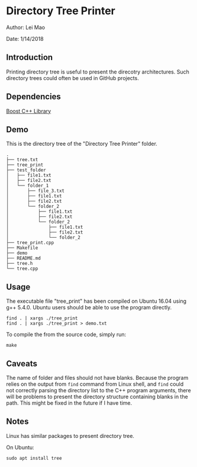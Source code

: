 # Directory Tree Printer

Author: Lei Mao

Date: 1/14/2018

## Introduction

Printing directory tree is useful to present the direcotry architectures. Such directory trees could often be used in GitHub projects.

## Dependencies

[Boost C++ Library](http://www.boost.org/)

## Demo

This is the directory tree of the "Directory Tree Printer" folder.

```
.
├── tree.txt
├── tree_print
├── test_folder
│   ├── file1.txt
│   ├── file2.txt
│   └── folder_1
│       ├── file_3.txt
│       ├── file1.txt
│       ├── file2.txt
│       └── folder_2
│           ├── file1.txt
│           ├── file2.txt
│           └── folder_2
│               ├── file1.txt
│               ├── file2.txt
│               └── folder_2
├── tree_print.cpp
├── Makefile
├── demo
├── README.md
├── tree.h
└── tree.cpp
```

## Usage

The executable file "tree_print" has been compiled on Ubuntu 16.04 using g++ 5.4.0. Ubuntu users should be able to use the program directly.

```shell
find . | xargs ./tree_print
find . | xargs ./tree_print > demo.txt
```

To compile the from the source code, simply run:

```shell
make
```

## Caveats

The name of folder and files should not have blanks. Because the program relies on the output from ```find``` command from Linux shell, and ```find``` could not correctly parsing the directory list to the C++ program arguments, there will be problems to present the directory structure containing blanks in the path. This might be fixed in the future if I have time.

## Notes

Linux has similar packages to present directory tree.

On Ubuntu:
```shell
sudo apt install tree
```